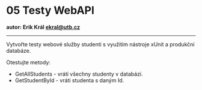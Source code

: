 # 05 Testy WebAPI

**autor: Erik Král ekral@utb.cz**

---

Vytvořte testy webové služby studenti s využitím nástroje xUnit a produkční databáze. 

Otestujte metody:

- GetAllStudents - vrátí všechny studenty v databázi.
- GetStudentById - vráti studenta s daným Id.
